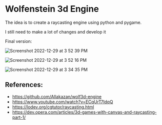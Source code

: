 # Wolfenstein 3d Engine

The idea is to create a raycasting engine using python and pygame.  

I still need to make a lot of changes and develop it






Final version:


![Screenshot 2022-12-29 at 3 52 39 PM](https://user-images.githubusercontent.com/68785131/209938244-ae65d4cb-f9ab-4630-a983-8653c45c24aa.png)

![Screenshot 2022-12-29 at 3 52 16 PM](https://user-images.githubusercontent.com/68785131/209938290-8132e5fd-8214-4d3a-ab06-b0946e39ab34.png)








![Screenshot 2022-12-29 at 3 34 35 PM](https://user-images.githubusercontent.com/68785131/209936265-c72bc088-6000-420c-bb68-a375afe5a999.png)


## References:
- https://github.com/Allakazan/wolf3d-engine
- https://www.youtube.com/watch?v=ECqUrT7IdqQ
- https://lodev.org/cgtutor/raycasting.html
- https://dev.opera.com/articles/3d-games-with-canvas-and-raycasting-part-1/
